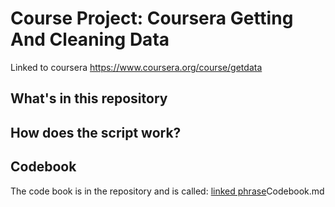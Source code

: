 # Course Project: Coursera Getting And Cleaning Data 
Linked to coursera https://www.coursera.org/course/getdata

## What's in this repository

## How does the script work?

## Codebook
The code book is in the repository and is called: [linked phrase](http://example.com)Codebook.md

